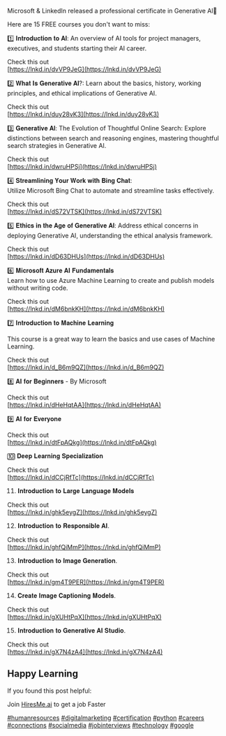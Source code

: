 Microsoft & LinkedIn released a professional certificate in Generative Al🤩  
  
Here are 15 FREE courses you don't want to miss:  
  
1️⃣ 𝐈𝐧𝐭𝐫𝐨𝐝𝐮𝐜𝐭𝐢𝐨𝐧 𝐭𝐨 𝐀𝐥: An overview of AI tools for project managers, executives, and students starting their AI career.  
  
Check this out  
[https://lnkd.in/dvVP9JeG](https://lnkd.in/dvVP9JeG)  
  
2️⃣ 𝐖𝐡𝐚𝐭 𝐈𝐬 𝐆𝐞𝐧𝐞𝐫𝐚𝐭𝐢𝐯𝐞 𝐀𝐥?: Learn about the basics, history, working principles, and ethical implications of Generative AI.  
  
Check this out  
[https://lnkd.in/duy28vK3](https://lnkd.in/duy28vK3)  
  
3️⃣ 𝐆𝐞𝐧𝐞𝐫𝐚𝐭𝐢𝐯𝐞 𝐀𝐥: The Evolution of Thoughtful Online Search: Explore distinctions between search and reasoning engines, mastering thoughtful search strategies in Generative AI.  
  
Check this out  
[https://lnkd.in/dwruHPSj](https://lnkd.in/dwruHPSj)  
  
4️⃣ 𝐒𝐭𝐫𝐞𝐚𝐦𝐥𝐢𝐧𝐢𝐧𝐠 𝐘𝐨𝐮𝐫 𝐖𝐨𝐫𝐤 𝐰𝐢𝐭𝐡 𝐁𝐢𝐧𝐠 𝐂𝐡𝐚𝐭:  
Utilize Microsoft Bing Chat to automate and streamline tasks effectively.  
  
Check this out  
[https://lnkd.in/dS72VTSK](https://lnkd.in/dS72VTSK)  
  
5️⃣ 𝐄𝐭𝐡𝐢𝐜𝐬 𝐢𝐧 𝐭𝐡𝐞 𝐀𝐠𝐞 𝐨𝐟 𝐆𝐞𝐧𝐞𝐫𝐚𝐭𝐢𝐯𝐞 𝐀𝐥: Address ethical concerns in deploying Generative AI, understanding the ethical analysis framework.  
  
Check this out  
[https://lnkd.in/dD63DHUs](https://lnkd.in/dD63DHUs)  
  
6️⃣ 𝐌𝐢𝐜𝐫𝐨𝐬𝐨𝐟𝐭 𝐀𝐳𝐮𝐫𝐞 𝐀𝐈 𝐅𝐮𝐧𝐝𝐚𝐦𝐞𝐧𝐭𝐚𝐥𝐬  
Learn how to use Azure Machine Learning to create and publish models without writing code.  
  
Check this out  
[https://lnkd.in/dM6bnkKH](https://lnkd.in/dM6bnkKH)  
  
7️⃣ 𝐈𝐧𝐭𝐫𝐨𝐝𝐮𝐜𝐭𝐢𝐨𝐧 𝐭𝐨 𝐌𝐚𝐜𝐡𝐢𝐧𝐞 𝐋𝐞𝐚𝐫𝐧𝐢𝐧𝐠  
  
This course is a great way to learn the basics and use cases of Machine Learning.  
  
Check this out  
[https://lnkd.in/d_B6m9QZ](https://lnkd.in/d_B6m9QZ)  
  
8️⃣ 𝐀𝐈 𝐟𝐨𝐫 𝐁𝐞𝐠𝐢𝐧𝐧𝐞𝐫𝐬 - By Microsoft  
  
Check this out  
[https://lnkd.in/dHeHqtAA](https://lnkd.in/dHeHqtAA)  
  
9️⃣ 𝐀𝐈 𝐟𝐨𝐫 𝐄𝐯𝐞𝐫𝐲𝐨𝐧𝐞  
  
Check this out  
[https://lnkd.in/dtFpAQkg](https://lnkd.in/dtFpAQkg)  
  
🔟 𝐃𝐞𝐞𝐩 𝐋𝐞𝐚𝐫𝐧𝐢𝐧𝐠 𝐒𝐩𝐞𝐜𝐢𝐚𝐥𝐢𝐳𝐚𝐭𝐢𝐨𝐧  
  
Check this out  
[https://lnkd.in/dCCjRfTc](https://lnkd.in/dCCjRfTc)  
  
11. 𝐈𝐧𝐭𝐫𝐨𝐝𝐮𝐜𝐭𝐢𝐨𝐧 𝐭𝐨 𝐋𝐚𝐫𝐠𝐞 𝐋𝐚𝐧𝐠𝐮𝐚𝐠𝐞 𝐌𝐨𝐝𝐞𝐥𝐬  
  
Check this out  
[https://lnkd.in/ghk5eygZ](https://lnkd.in/ghk5eygZ)  
  
12. 𝐈𝐧𝐭𝐫𝐨𝐝𝐮𝐜𝐭𝐢𝐨𝐧 𝐭𝐨 𝐑𝐞𝐬𝐩𝐨𝐧𝐬𝐢𝐛𝐥𝐞 𝐀𝐈.  
  
Check this out  
[https://lnkd.in/ghfQiMmP](https://lnkd.in/ghfQiMmP)  
  
13. 𝐈𝐧𝐭𝐫𝐨𝐝𝐮𝐜𝐭𝐢𝐨𝐧 𝐭𝐨 𝐈𝐦𝐚𝐠𝐞 𝐆𝐞𝐧𝐞𝐫𝐚𝐭𝐢𝐨𝐧.  
  
Check this out  
[https://lnkd.in/gm4T9PER](https://lnkd.in/gm4T9PER)  
  
14. 𝐂𝐫𝐞𝐚𝐭𝐞 𝐈𝐦𝐚𝐠𝐞 𝐂𝐚𝐩𝐭𝐢𝐨𝐧𝐢𝐧𝐠 𝐌𝐨𝐝𝐞𝐥𝐬.  
  
Check this out  
[https://lnkd.in/gXUHtPqX](https://lnkd.in/gXUHtPqX)  
  
15. 𝐈𝐧𝐭𝐫𝐨𝐝𝐮𝐜𝐭𝐢𝐨𝐧 𝐭𝐨 𝐆𝐞𝐧𝐞𝐫𝐚𝐭𝐢𝐯𝐞 𝐀𝐈 𝐒𝐭𝐮𝐝𝐢𝐨.  
  
Check this out  
[https://lnkd.in/gX7N4zA4](https://lnkd.in/gX7N4zA4)  
  
Happy Learning  
----------------------------------------------------------------------  
If you found this post helpful:  
  
Join [HiresMe.ai](http://hiresme.ai/) to get a job Faster  
  
[#humanresources](https://www.linkedin.com/feed/hashtag/?keywords=humanresources&highlightedUpdateUrns=urn%3Ali%3Aactivity%3A7125836162627174402) [#digitalmarketing](https://www.linkedin.com/feed/hashtag/?keywords=digitalmarketing&highlightedUpdateUrns=urn%3Ali%3Aactivity%3A7125836162627174402) [#certification](https://www.linkedin.com/feed/hashtag/?keywords=certification&highlightedUpdateUrns=urn%3Ali%3Aactivity%3A7125836162627174402) [#python](https://www.linkedin.com/feed/hashtag/?keywords=python&highlightedUpdateUrns=urn%3Ali%3Aactivity%3A7125836162627174402) [#careers](https://www.linkedin.com/feed/hashtag/?keywords=careers&highlightedUpdateUrns=urn%3Ali%3Aactivity%3A7125836162627174402)  
[#connections](https://www.linkedin.com/feed/hashtag/?keywords=connections&highlightedUpdateUrns=urn%3Ali%3Aactivity%3A7125836162627174402) [#socialmedia](https://www.linkedin.com/feed/hashtag/?keywords=socialmedia&highlightedUpdateUrns=urn%3Ali%3Aactivity%3A7125836162627174402) [#jobinterviews](https://www.linkedin.com/feed/hashtag/?keywords=jobinterviews&highlightedUpdateUrns=urn%3Ali%3Aactivity%3A7125836162627174402) [#technology](https://www.linkedin.com/feed/hashtag/?keywords=technology&highlightedUpdateUrns=urn%3Ali%3Aactivity%3A7125836162627174402) [#google](https://www.linkedin.com/feed/hashtag/?keywords=google&highlightedUpdateUrns=urn%3Ali%3Aactivity%3A7125836162627174402)